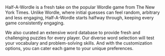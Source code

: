 Half-A-Wordle is a fresh take on the popular Wordle game from The New York Times. Unlike Wordle, where initial guesses can feel random, arbitrary and less engaging, Half-A-Wordle starts halfway through, keeping every game consistently engaging.

We also curated an extensive word database to provide fresh and challenging puzzles for every player. Our diverse word selection will test your vocabulary and problem-solving skills. And with the customization options, you can cater each game to your unique preferences.
